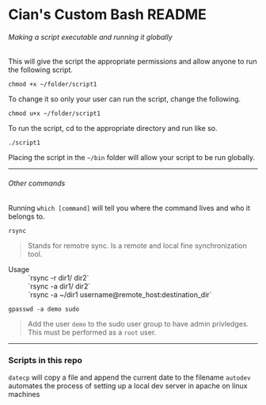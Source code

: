 # Cian's Custom Bash README

###### Making a script executable and running it globally

This will give the script the appropriate permissions and allow anyone to run the following script.

`chmod +x ~/folder/script1`

To change it so only your user can run the script, change the following.

`chmod u+x ~/folder/script1`

To run the script, cd to the appropriate directory and run like so.

`./script1`

Placing the script in the `~/bin` folder will allow your script to be run globally.

---

###### Other commands

Running `which [command]` will tell you where the command lives and who it belongs to.

`rsync`
> Stands for remotre sync. Is a remote and local fine synchronization tool.

<dl>
  <dt>Usage</dt>
  <dd>
    `rsync -r dir1/ dir2`
  </dd>
  <dd>
    `rsync -a dir1/ dir2`
  </dd>
  <dd>
    `rsync -a ~/dir1 username@remote_host:destination_dir`
  </dd>
</dl>

`gpasswd -a demo sudo`
> Add the user `demo` to the sudo user group to have admin privledges. This must be performed as a `root` user.

---

### Scripts in this repo

`datecp` will copy a file and append the current date to the filename
`autodev` automates the process of setting up a local dev server in apache on linux machines
